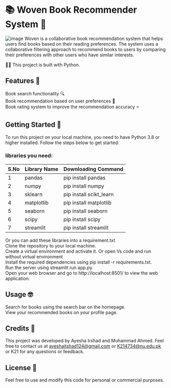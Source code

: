 
# 📚 Woven Book Recommender System 🧶  
![image](https://user-images.githubusercontent.com/104616632/226476587-fff5bcb8-98f5-453c-9098-cb36b3c8f735.png)
Woven is a collaborative book recommendation system that helps users find books based on their reading preferences. The system uses a collaborative filtering approach to recommend books to users by comparing their preferences with other users who have similar interests.  
  
👨‍💻 This project is built with Python.  
  
## Features 🚀  
Book search functionality 🔍  
Book recommendation based on user preferences 📖  
Book rating system to improve the recommendation accuracy ⭐  
## Getting Started 🏁  
To run this project on your local machine, you need to have Python 3.8 or higher installed. Follow the steps below to get started:  
### libraries you need:  
|S.No|Library Name|Downloading Command|
|-|-|-|
|1|pandas|pip install pandas|
|2|numpy|pip install numpy|
|3|sklearn|pip install scikt_learn|
|4|matplotlib|pip install matplotlib|
|5|seaborn|pip install seaborn|
|6|scipy|pip install scipy|
|7|streamlit|pip install streamlit|

Or you can add these libraries into a requirement.txt  
Clone the repository to your local machine.  
Create a virtual environment and activate it. Or open Vs code and run without virtual environment   
Install the required dependencies using pip install -r requirements.txt.  
Run the server using streamlit run app.py.  
Open your web browser and go to http://localhost:8501/ to view the web application.  
## Usage 🤓  
Search for books using the search bar on the homepage.  
View your recommended books on your profile page.  
## Credits 🙌  
This project was developed by Ayesha Irshad and Muhammad Ahmed. Feel free to contact us at ayeshaitshad124@gmail.com or K214734@nu.edu.pk or K21 for any questions or feedback.  
  
## License 📜  
Feel free to use and modify this code for personal or commercial purposes.
